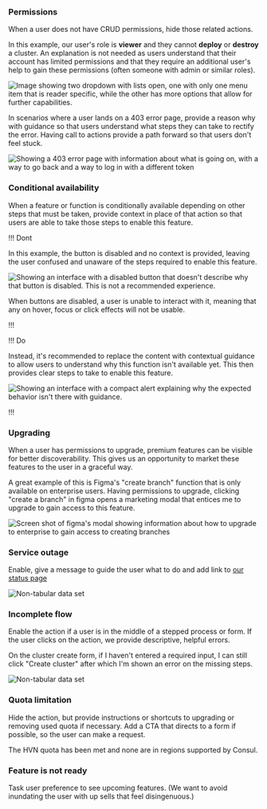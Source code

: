 ### Permissions 

When a user does not have CRUD permissions, hide those related actions.

In this example, our user's role is **viewer** and they cannot **deploy** or **destroy** a cluster. An explanation is not needed as users understand that their account has limited permissions and that they require an additional user's help to gain these permissions (often someone with admin or similar roles).

![Image showing two dropdown with lists open, one with only one menu item that is reader specific, while the other has more options that allow for further capabilities.](/assets/patterns/disabled-patterns/permissions-example.png)

In scenarios where a user lands on a 403 error page, provide a reason why with guidance so that users understand what steps they can take to rectify the error. Having call to actions provide a path forward so that users don't feel stuck.

![Showing a 403 error page with information about what is going on, with a way to go back and a way to log in with a different token](/assets/patterns/disabled-patterns/permissions-example-3.png)

### Conditional availability

When a feature or function is conditionally available depending on other steps that must be taken, provide context in place of that action so that users are able to take those steps to enable this feature.

!!! Dont

In this example, the button is disabled and no context is provided, leaving the user confused and unaware of the steps required to enable this feature.

![Showing an interface with a disabled button that doesn't describe why that button is disabled. This is not a recommended experience.](/assets/patterns/disabled-patterns/conditional-availability-example-disabled.png)

When buttons are disabled, a user is unable to interact with it, meaning that any on hover, focus or click effects will not be usable.

!!!


!!! Do

Instead, it's recommended to replace the content with contextual guidance to allow users to understand why this function isn't available yet. This then provides clear steps to take to enable this feature.

![Showing an interface with a compact alert explaining why the expected behavior isn't there with guidance.](/assets/patterns/disabled-patterns/conditional-availability-example-explanation.png)

!!!


### Upgrading

When a user has permissions to upgrade, premium features can be visible for better discoverability. This gives us an opportunity to market these features to the user in a graceful way.

A great example of this is Figma's "create branch" function that is only available on enterprise users. Having permissions to upgrade, clicking "create a branch" in figma opens a marketing modal that entices me to upgrade to gain access to this feature.

![Screen shot of figma's modal showing information about how to upgrade to enterprise to gain access to creating branches](/assets/patterns/disabled-patterns/upgrade-modal-example.png)


### Service outage

Enable, give a message to guide the user what to do and add link to [our status page](https://status.hashicorp.com/)

![Non-tabular data set](/assets/patterns/disabled-patterns/service-outage-example.png)

### Incomplete flow

Enable the action if a user is in the middle of a stepped process or form. If the user clicks on the action, we provide descriptive, helpful errors.

On the cluster create form, if I haven't entered a required input, I can still click "Create cluster" after which I'm shown an error on the missing steps.

![Non-tabular data set](/assets/patterns/disabled-patterns/incomplete-flow-example.png)

### Quota limitation

Hide the action, but provide instructions or shortcuts to upgrading or removing used quota if necessary. Add a CTA that directs to a form if possible, so the user can make a request. 

The HVN quota has been met and none are in regions supported by Consul.

### Feature is not ready

Task user preference to see upcoming features.
(We want to avoid inundating the user with up sells that feel disingenuous.)